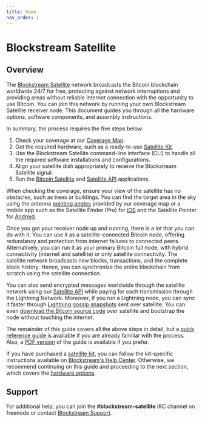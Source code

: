 ```yaml
---
title: Home
nav_order: 1
---
```


# Blockstream Satellite

## Overview

The [Blockstream Satellite](https://blockstream.com/satellite/) network broadcasts the Bitcoin blockchain worldwide 24/7 for free, protecting against network interruptions and providing areas without reliable internet connection with the opportunity to use Bitcoin. You can join this network by running your own Blockstream Satellite receiver node. This document guides you through all the hardware options, software components, and assembly instructions.

In summary, the process requires the five steps below:

1. Check your coverage at our [Coverage Map](https://blockstream.com/satellite/#satellite_network-coverage).
2. Get the required hardware, such as a ready-to-use [Satellite Kit](https://store.blockstream.com/product-category/satellite_kits/).
3. Use the Blockstream Satellite command-line interface (CLI) to handle all the required software installations and configurations.
4. Align your satellite dish appropriately to receive the Blockstream Satellite signal.
5. Run the [Bitcoin Satellite](https://github.com/Blockstream/bitcoinsatellite/) and [Satellite API](doc/api.md) applications.

When checking the coverage, ensure your view of the satellite has no obstacles, such as trees or buildings. You can find the target area in the sky using the antenna [pointing angles](doc/antenna-pointing.md#mount-the-antenna) provided by our coverage map or a mobile app such as the Satellite Finder (Pro) for [iOS](https://apps.apple.com/br/app/satellite-finder-pro/id1075788157) and the Satellite Pointer for [Android](https://play.google.com/store/apps/details?id=com.tda.satpointer).

Once you get your receiver node up and running, there is a lot that you can do with it. You can use it as a satellite-connected Bitcoin node, offering redundancy and protection from internet failures to connected peers. Alternatively, you can run it as your primary Bitcoin full node, with hybrid connectivity (internet and satellite) or only satellite connectivity. The satellite network broadcasts new blocks, transactions, and the complete block history. Hence, you can synchronize the entire blockchain from scratch using the satellite connection.

You can also send encrypted messages worldwide through the satellite network using our [Satellite API](doc/api.md) while paying for each transmission through the Lightning Network. Moreover, if you run a Lightning node, you can sync it faster through [Lightning gossip snapshots](doc/api.md#lightning-gossip-snapshots) sent over satellite. You can even [download the Bitcoin source code](doc/api.md#bitcoin-source-code-messages) over satellite and bootstrap the node without touching the internet.

The remainder of this guide covers all the above steps in detail, but a [quick reference guide](doc/quick-reference.md) is available if you are already familiar with the process. Also, a [PDF version](https://satellite.blockstream.space/docs/blocksat_manual.pdf) of the guide is available if you prefer.

If you have purchased a [satellite kit](https://store.blockstream.com/product-category/satellite_kits/), you can follow the kit-specific instructions available on [Blockstream's Help Center](https://help.blockstream.com/hc/en-us/articles/900001613686). Otherwise, we recommend continuing on this guide and proceeding to the next section, which covers the [hardware options](doc/hardware.md).

## Support

For additional help, you can join the **#blockstream-satellite** IRC channel on freenode or contact [Blockstream Support](https://help.blockstream.com/).
